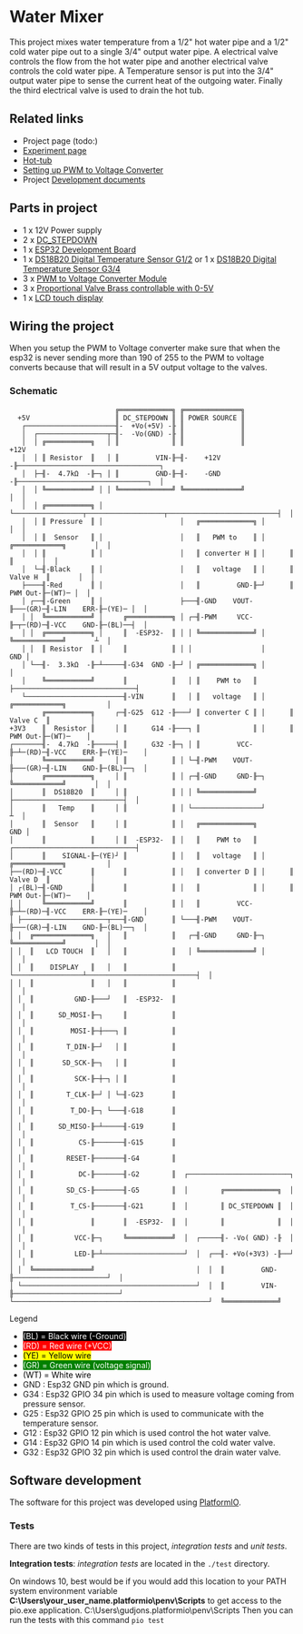 # Water Mixer

This project mixes water temperature from a 1/2" hot water pipe and a 1/2" cold water pipe out to a single 3/4" output 
water pipe.  A electrical valve controls the flow from the hot water pipe and another electrical valve controls the cold
water pipe.  A Temperature sensor is put into the 3/4" output water pipe to sense the current heat of the outgoing water.
Finally the third electrical valve is used to drain the hot tub. 

## Related links

- Project page (todo:)
- [Experiment page]
- [Hot-tub]
- [Setting up PWM to Voltage Converter]
- Project [Development documents]

## Parts in project

- 1 x 12V Power supply
- 2 x [DC_STEPDOWN]
- 1 x [ESP32 Development Board]
- 1 x [DS18B20 Digital Temperature Sensor G1/2] or 1 x [DS18B20 Digital Temperature Sensor G3/4]
- 3 x [PWM to Voltage Converter Module]
- 3 x [Proportional Valve Brass controllable with 0-5V]
- 1 x [LCD touch display]

## Wiring the project

When you setup the PWM to Voltage converter make sure that when the esp32 is never sending more than 190 of 255 to the 
PWM to voltage converts because that will result in a 5V output voltage to the valves.

### Schematic

```
                          ╔═════════════╗ ╔══════════════╗
  +5V                     ║ DC_STEPDOWN ║ ║ POWER SOURCE ║
   ┌──────────────────────╢-  +Vo(+5V) -╟ ║              ║
   │  ┌─────────────────┬─╢-  -Vo(GND) -╟ ║              ║
   │  │ ╔═══════════╗   │ ║             ║ ║              ║                                +12V
   │  │ ║ Resistor  ║   │ ║         VIN-╟─╢-    +12V    -╟───────────────────────────────────┐
   │  ├─╢-  4.7kΩ  -╟─┐ │ ║         GND-╟─╢-    -GND    -╟────────────────────────────────┐  │
   │  │ ╚═══════════╝ │ │ ╚═════════════╝ ╚══════════════╝                                │  │
   │  │ ╔═══════════╗ │ └─────────────────┬───────────────────┬───────────────────────────┤  │
   │  │ ║ Pressure  ║ │                   │   ╔═════════════╗ │                           │  │
   │  │ ║  Sensor   ║ │                   │   ║   PWM to    ║ │      ╔════════════╗       │  │
   │  │ ║           ║ │                   │   ║ converter H ║ │      ║            ║       │  │
   │  └─╢-Black     ║ │                   │   ║   voltage   ║ │      ║   Valve H  ║       │  │
   ├────╢-Red       ║ │                   │   ║         GND-╟─┘      ║    PWM Out-╟─(WT)─ │  │
   │ ┌──╢-Green     ║ │                   ├───╢-GND    VOUT-╟───(GR)─╢-LIN    ERR-╟─(YE)─ │  │
   │ │  ╚═══════════╝ │     ╔═══════════╗ │ ┌─╢-PWM     VCC-╟─┬─(RD)─╢-VCC    GND-╟─(BL)──┤  │
   │ │  ╔═══════════╗ │     ║  -ESP32-  ║ │ │ ╚═════════════╝ │      ╚════════════╝       ┴  │
   │ │  ║ Resistor  ║ │     ║           ║ │ │                 │                          GND │
   │ └──╢-  3.3kΩ  -╟─┴─────╢-G34  GND -╟─┘ │ ╔═════════════╗ │                              │
   │    ╚═══════════╝       ║           ║   │ ║    PWM to   ║ ├──────────────────────────────┤
   └────────────────────────╢-VIN       ║   │ ║   voltage   ║ │      ╔════════════╗          │
        ╔═══════════╗     ┌─╢-G25  G12 -╟───┘ ║ converter C ║ │      ║   Valve C  ║          │
+3V3    ║  Resistor ║     │ ║      G14 -╟───┐ ║             ║ │      ║    PWM Out-╟─(WT)─    │
┌───────╢-  4.7kΩ  -╟─────┤ ║      G32 -╟─┐ │ ║         VCC-╟─┴─(RD)─╢-VCC    ERR-╟─(YE)─    │
│       ╚═══════════╝     │ ║           ║ │ └─╢-PWM    VOUT-╟───(GR)─╢-LIN    GND-╟─(BL)──┐  │
│       ╔═══════════╗     │ ║           ║ │ ┌─╢-GND     GND-╟─┐      ╚════════════╝       │  │
│       ║  DS18B20  ║     │ ║           ║ │ │ ╚═════════════╝ ├───────────────────────────┤  │
│       ║   Temp    ║     │ ║           ║ │ └─────────────────┘                           ┴  │
│       ║  Sensor   ║     │ ║           ║ │   ╔═════════════╗                            GND │
│       ║           ║     │ ║  -ESP32-  ║ │   ║    PWM to   ║ ┌──────────────────────────────┤
│       ║    SIGNAL-╟─(YE)┘ ║           ║ │   ║   voltage   ║ │      ╔════════════╗          │
├──(RD)─╢-VCC       ║       ║           ║ │   ║ converter D ║ │      ║   Valve D  ║          │
│ ┌(BL)─╢-GND       ║       ║           ║ │   ║             ║ │      ║    PWM Out-╟─(WT)─    │
│ │     ╚═══════════╝       ║           ║ │   ║         VCC-╟─┴─(RD)─╢-VCC    ERR-╟─(YE)─    │
│ ├─────────────────────┬───╢-GND       ║ └───╢-PWM    VOUT-╟───(GR)─╢-LIN    GND-╟─(BL)──┐  │
│ │  ╔══════════════╗   │   ║           ║   ┌─╢-GND     GND-╟─┐      ╚════════════╝       │  │
│ │  ║   LCD TOUCH  ║   │   ║           ║   │ ╚═════════════╝ │                           │  │
│ │  ║    DISPLAY   ║   │   ║           ║   └─────────────────┴───────────────────────────┤  │
│ │  ║              ║   │   ║           ║                                                 │  │
│ │  ║          GND-╟───┘   ║  -ESP32-  ║                                                 │  │
│ │  ║      SD_MOSI-╟─┐     ║           ║                                                 │  │
│ │  ║         MOSI-╟─┼───┐ ║           ║                                                 │  │
│ │  ║        T_DIN-╟─┘   │ ║           ║                                                 │  │
│ │  ║       SD_SCK-╟─┐   │ ║           ║                                                 │  │
│ │  ║          SCK-╟─┼─┐ │ ║           ║                                                 │  │
│ │  ║        T_CLK-╟─┘ │ └─╢-G23       ║                                                 │  │
│ │  ║         T_DO-╟─┐ └───╢-G18       ║                                                 │  │
│ │  ║      SD_MISO-╟─┴─────╢-G19       ║                                                 │  │
│ │  ║           CS-╟───────╢-G15       ║                                                 │  │
│ │  ║        RESET-╟───────╢-G4        ║                                                 │  │
│ │  ║           DC-╟───────╢-G2        ║  ┌─────────────────────────┐                    │  │
│ │  ║        SD_CS-╟───────╢-G5        ║  │        ╔═════════════╗  │                    │  │
│ │  ║         T_CS-╟───────╢-G21       ║  │        ║ DC_STEPDOWN ║  │                    │  │
│ │  ║              ║       ║  -ESP32-  ║  │        ║             ║  │                    │  │
│ │  ║          VCC-╟─┐     ╚═══════════╝  │  ┌─────╢- -Vo( GND) -╟  │                    │  │
│ │  ║          LED-╟─┴────────────────────┘  │  ┌──╢- +Vo(+3V3) -╟──┘                    │  │
│ │  ╚══════════════╝                         │  │  ║         GND-╟───────────────────────┘  │
│ └───────────────────────────────────────────┘  │  ║         VIN-╟──────────────────────────┘
└────────────────────────────────────────────────┘  ╚═════════════╝
```
Legend

- <span style="background: black; color: white">(BL) = Black wire (-Ground)</span>
- <span style="background: red; color: white">(RD) = Red wire (+VCC)</span>
- <span style="background: yellow; color: black">(YE) = Yellow wire</span>
- <span style="background: green; color: white">(GR) = Green wire (voltage signal)</span>
- <span style="background: white; color: black">(WT) = White wire</span>
- GND    : Esp32 GND pin which is ground.
- G34    : Esp32 GPIO 34 pin which is used to measure voltage coming from pressure sensor.
- G25    : Esp32 GPIO 25 pin which is used to communicate with the temperature sensor.
- G12    : Esp32 GPIO 12 pin which is used control the hot water valve.
- G14    : Esp32 GPIO 14 pin which is used control the cold water valve.
- G32    : Esp32 GPIO 32 pin which is used control the drain water valve.

## Software development

The software for this project was developed using [PlatformIO].

### Tests

There are two kinds of tests in this project, *integration tests* and *unit tests*.

__Integration tests__:
*integration tests* are located in the `./test` directory.

On windows 10, best would be if you would add this location to your PATH system environment variable __C:\Users\your_user_name\.platformio\penv\Scripts__ to get access to the pio.exe application.
C:\Users\gudjons\.platformio\penv\Scripts
Then you can run the tests with this command `pio test`



[DC_STEPDOWN]:https://www.aliexpress.com/item/32531438467.html?spm=a2g0s.9042311.0.0.27424c4dWJSXmG
[ESP32 Development Board]:https://www.aliexpress.com/item/32801621054.html?spm=a2g0s.9042311.0.0.27424c4dOggB1n
[DS18B20 Digital Temperature Sensor G1/2]:https://www.aliexpress.com/item/32827650291.html?spm=a2g0s.12269583.0.0.36871f7dTzfCfF
[DS18B20 Digital Temperature Sensor G3/4]:https://www.aliexpress.com/item/32881183992.html?spm=a2g0s.12269583.0.0.43c751fcxDyDbt
[PWM to Voltage Converter Module]:https://www.aliexpress.com/item/4000169156580.html?spm=a2g0s.12269583.0.0.7faa1ca26zCgTQ
[Proportional Valve Brass controllable with 0-5V]:https://www.aliexpress.com/item/33037988030.html?spm=a2g0s.12269583.0.0.49d04a42eL9zNl
[Experiment page]: https://guttih.com/list/project-hottub-temp
[Hot-tub]:http://192.168.1.79/list/project-hottub
[Setting up PWM to Voltage Converter]:docs/development/pwmToVoltateConverter.md
[cmake]:https://cmake.org/download/#latest
[PlatformIO]:https://platformio.org/
[Development documents]: docs/development/development.md
[LCD touch display]: https://www.aliexpress.com/item/4000030399357.html?spm=a2g0s.12269583.0.0.687d6973QvjfAl